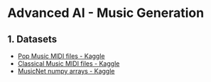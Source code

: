 # Advanced AI - Music Generation

## 1. Datasets
* [Pop Music MIDI files - Kaggle](https://www.kaggle.com/datasets/kritanjalijain/music-midi-dataset)
* [Classical Music MIDI files - Kaggle](https://www.kaggle.com/datasets/soumikrakshit/classical-music-midi)
* [MusicNet numpy arrays - Kaggle](https://www.kaggle.com/datasets/imsparsh/musicnet-dataset/data)



